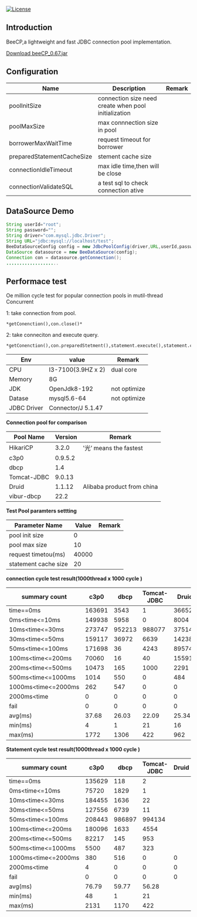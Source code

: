 [![License](https://img.shields.io/badge/license-Apache%202-4EB1BA.svg)](https://www.apache.org/licenses/LICENSE-2.0.html)

Introduction
---
BeeCP,a lightweight and  fast JDBC connection pool implementation. 

<a href="http://central.maven.org/maven2/com/github/chris2018998/BeeCP/0.67/BeeCP-0.67.jar">Download beeCP_0.67.jar</a>

Configuration
---
|  Name  |   Description |   Remark |
| ------------ | ------------ | ------------ |
|  poolInitSize  | connection size need create when pool initialization  |   |
|  poolMaxSize |  max connnection size in pool |    |
|  borrowerMaxWaitTime |request timeout for  borrower  |   |
|  preparedStatementCacheSize | stement cache size |   |
| connectionIdleTimeout  | max idle time,then will be close  |    |
| connectionValidateSQL |  a test sql to check connection ative   |    |   |

 DataSource Demo
---
```java
String userId="root";
String password="";
String driver="com.mysql.jdbc.Driver";
String URL="jdbc:mysql://localhost/test";
BeeDataSourceConfig config = new JdbcPoolConfig(driver,URL,userId,password);
DataSource datasource = new BeeDataSource(config);
Connection con = datasource.getConnection();
....................
```

Performace test
---
Oe million cycle test for popular connection pools in mutil-thread Concurrent

1: take connection from pool.

    *getConenction(),con.close()*
	
2: take conneciton and execute query.

    *getConenction(),con.preparedStetment(),statement.execute(),statement.close(),con.close()*


|  Env |   value |   Remark|
| ------------ | ------------ | ------------ |
|  CPU | I3-7100(3.9HZ x 2)  | dual core  |
|  Memory |  8G |   |
| JDK  |  OpenJdk8-192 | not optimize  |
|  Datase | mysql5.6-64  | not optimize  |
|  JDBC Driver | Connector/J 5.1.47  |   | |

**Connection pool for comparison**

|  Pool Name  |   Version |   Remark|
| ------------ | ------------ | ------------ |
|  HikariCP|3.2.0 |  '光’ means the fastest  |
|  c3p0 |  0.9.5.2 |   |
| dbcp  |  1.4 |   |
|  Tomcat-JDBC |9.0.13 |   |
|  Druid | 1.1.12  | Alibaba product from china     |
|  vibur-dbcp |22.2 |   | |

**Test Pool paramters settting**

|  Parameter Name  |   Value |   Remark|
| ------------ | ------------ | ------------ |
|  pool init size | 0 |  |
|  pool max size |10 |   |
| request timetou(ms)  |  40000 |    |
|  statement cache size |20 |    |  |

**connection cycle test result(1000thread x 1000 cycle )**

| summary count         | c3p0   | dbcp   |Tomcat-JDBC|Druid|vibur-dbcp|HikariCP|BeeCP-Fair|BeeCP-Compete|
| ------                | -------| ------ |------ | ------| -----|------| ---- | -----|
|time==0ms              |163691  |3543    |1      |366527 |0     |987752|0     |993779|
|0ms<time<=10ms         |149938  |5958    |0      |8004   |995231|7622  |996487|1937  |
|10ms<time<=30ms        |273747  |952213  |988077 |375141 |3384  |1813  |2513  |1448  |
|30ms<time<=50ms        |159117  |36972   |6639   |142388 |385   |342   |0     |620   |
|50ms<time<=100ms       |171698  |36      |4243   |89574  |0     |1344  |0     |805   |
|100ms<time<=200ms      |70060   |16      |40     |15591  |0     |759   |0     |417   |
|200ms<time<=500ms      |10473   |165     |1000   |2291   |1000  |368   |1000  |994   |
|500ms<time<=1000ms     |1014    |550     |0      |484    |0     |0     |0     |0     |
|1000ms<time<=2000ms    |262     |547     |0      |0      |0     |0     |0     |0     |
|2000ms<time            |0       |0       |0      |0      |0     |0     |0     |0     |
|fail                   |0       |0       |0      |0      |0     |0     |0     |0     |
|avg(ms)                |37.68   |26.03   |22.09  |25.34  |4.33  |0.36  |1.33  |0.47  |
|min(ms)                |4       |1       |21     |16     |3     |0     |1     |0     |
|max(ms)                |1772    |1306    |422    |962    |301   |391   |283   |412   | |


**Statement cycle test result(1000thread x 1000 cycle )**

| summary count         | c3p0   | dbcp   |Tomcat-JDBC|Druid|vibur-dbcp|HikariCP|BeeCP-Fair|BeeCP-Compete|
| ------                | -------| ------ |------ | ------| -----|------| ---- | -----|
|time==0ms              |135629  |118     |2      |    |0     |0   |0      |0|
|0ms<time<=10ms         |75720   |1829    |1      |    |0     |0   |0      |
|10ms<time<=30ms        |184455  |1636    |22     |    |0     |0   |0      |0  |
|30ms<time<=50ms        |127556  |6739    |11     |    |0     |0   |0     |0   |
|50ms<time<=100ms       |208443  |986897  |994134 |    |0     |0   |0     |0   |
|100ms<time<=200ms      |180096  |1633    |4554   |    |0     |0   |0     |0   |
|200ms<time<=500ms      |82217   |145     |953    |    |0     |0   |0     |0   |
|500ms<time<=1000ms     |5500    |487     |323    |    |0     |0   |0     |0     |
|1000ms<time<=2000ms    |380     |516     |0      |0   |0     |0   |0     |0     |
|2000ms<time            |4       |0       |0      |0   |0     |0   |0     |0     |
|fail                   |0       |0       |0      |0   |0     |0   |0     |0     |
|avg(ms)                |76.79   |59.77   |56.28  |    |4.33  |0.36|1.33  |0.47  |
|min(ms)                |48      |1       |21     |    |3     |0   |1     |0     |
|max(ms)                |2131    |1170    |422    |    |301   |391 |283   |412   | |




